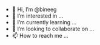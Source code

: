 - 👋 Hi, I’m @bineeg
- 👀 I’m interested in ...
- 🌱 I’m currently learning ...
- 💞️ I’m looking to collaborate on ...
- 📫 How to reach me ...

<!---
bineeg/bineeg is a ✨ special ✨ repository because its `README.md` (this file) appears on your GitHub profile.
You can click the Preview link to take a look at your changes.
--->
